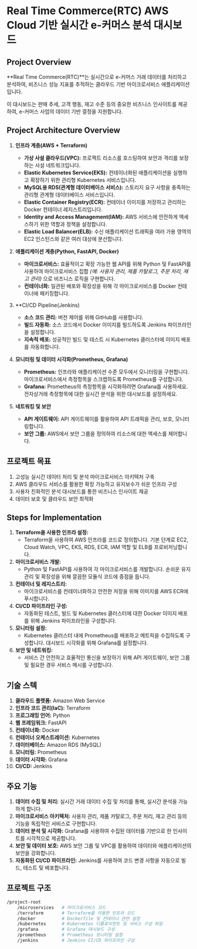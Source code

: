 # Real Time Commerce(RTC) AWS Cloud 기반 실시간 e-커머스 분석 대시보드

## Project Overview
**Real Time Commerce(RTC)**는 실시간으로 e-커머스 거래 데이터를 처리하고 분석하여, 비즈니스 성능 지표를 추적하는 클라우드 기반 마이크로서비스 애플리케이션입니다. 

이 대시보드는 판매 추세, 고객 행동, 재고 수준 등의 중요한 비즈니스 인사이트를 제공하여, e-커머스 사업의 데이터 기반 결정을 지원합니다.


## Project Architecture Overview
1. **인프라 계층(AWS + Terraform)**
   - **가상 사설 클라우드(VPC):** 프로젝트 리소스를 호스팅하여 보안과 격리를 보장하는 사설 네트워크입니다.
   - **Elastic Kubernetes Service(EKS):** 컨테이너화된 애플리케이션을 실행하고 확장하기 위한 관리형 Kubernetes 서비스입니다.
   - **MySQL용 RDS(관계형 데이터베이스 서비스):** 스토리지 요구 사항을 충족하는 관리형 관계형 데이터베이스 서비스입니다.
   - **Elastic Container Registry(ECR):** 컨테이너 이미지를 저장하고 관리하는 Docker 컨테이너 레지스트리입니다.
   - **Identity and Access Management(IAM):** AWS 서비스에 안전하게 액세스하기 위한 역할과 정책을 설정합니다.
   - **Elastic Load Balancer(ELB):** 수신 애플리케이션 트래픽을 여러 가용 영역의 EC2 인스턴스와 같은 여러 대상에 분산합니다.
  
2. **애플리케이션 계층(Python, FastAPI, Docker)**
   - **마이크로서비스:** 효율적이고 확장 가능한 웹 API를 위해 Python 및 FastAPI를 사용하여 마이크로서비스 집합
                       *(예: 사용자 관리, 제품 카탈로그, 주문 처리, 재고 관리)* 으로 비즈니스 로직을 구현합니다.
   - **컨테이너화:** 일관된 배포와 확장성을 위해 각 마이크로서비스를 Docker 컨테이너에 패키징합니다.

3. **CI/CD Pipeline(Jenkins)
   - **소스 코드 관리:** 버전 제어를 위해 GitHub를 사용합니다.
   - **빌드 자동화:** 소스 코드에서 Docker 이미지를 빌드하도록 Jenkins 파이프라인을 설정합니다.
   - **지속적 배포:** 성공적인 빌드 및 테스트 시 Kubernetes 클러스터에 이미지 배포를 자동화합니다.
  
4. **모니터링 및 데이터 시각화(Prometheus, Grafana)**
   - **Prometheus:** 인프라와 애플리케이션 수준 모두에서 모니터링을 구현합니다. 마이크로서비스에서 측정항목을 스크랩하도록 Prometheus를 구성합니다.
   - **Grafana:** Prometheus의 측정항목을 시각화하려면 Grafana를 사용하세요. 전자상거래 측정항목에 대한 실시간 분석을 위한 대시보드를 설정하세요.

5. **네트워킹 및 보안**
   - **API 게이트웨이:** API 게이트웨이를 활용하여 API 트래픽을 관리, 보호, 모니터링합니다.
   - **보안 그룹:** AWS에서 보안 그룹을 정의하여 리소스에 대한 액세스를 제어합니다.

  
## 프로젝트 목표
1. 고성능 실시간 데이터 처리 및 분석 마이크로서비스 아키텍처 구축
2. AWS 클라우드 서비스를 활용한 확장 가능하고 유지보수가 쉬운 인프라 구성
3. 사용자 친화적인 분석 대시보드를 통한 비즈니스 인사이트 제공
4. 데이터 보호 및 클라우드 보안 최적화

## Steps for Implementation
1. **Terraform을 사용한 인프라 설정:**
   - Terraform을 사용하여 AWS 인프라를 코드로 정의합니다. 기본 단계로 EC2, Cloud Watch, VPC, EKS, RDS, ECR, IAM 역할 및 ELB를 프로비저닝합니다.
2. **마이크로서비스 개발:**
   - Python 및 FastAPI를 사용하여 각 마이크로서비스를 개발합니다. 손쉬운 유지 관리 및 확장성을 위해 깔끔한 모듈식 코드에 중점을 둡니다.
3. **컨테이너 및 레지스트리:**
   - 마이크로서비스를 컨테이너화하고 안전한 저장을 위해 이미지를 AWS ECR에 푸시합니다.
4. **CI/CD 파이프라인 구성:**
   - 자동화된 테스트, 빌드 및 Kubernetes 클러스터에 대한 Docker 이미지 배포를 위해 Jenkins 파이프라인을 구성합니다.
5. **모니터링 설정:**
   - Kubernetes 클러스터 내에 Prometheus를 배포하고 메트릭을 수집하도록 구성합니다. 대시보드 시각화를 위해 Grafana를 설정합니다.
6. **보안 및 네트워킹:**
   - 서비스 간 안전하고 효율적인 통신을 보장하기 위해 API 게이트웨이, 보안 그룹 및 필요한 경우 서비스 메시를 구성합니다.
  

## 기술 스텍
1. **클라우드 플랫폼:** Amazon Web Service
2. **인프라 코드 관리(IaC):** Terraform
3. **프로그래밍 언어:** Python
4. **웹 프레임워크:** FastAPI
5. **컨테이너화:** Docker
6. **컨테이너 오케스트레이션:** Kubernetes
7. **데이터베이스:** Amazon RDS (MySQL)
8. **모니터링:** Prometheus
9. **데이터 시각화:** Grafana
10. **CI/CD:** Jenkins

## 주요 기능
1. **데이터 수집 및 처리:** 실시간 거래 데이터 수집 및 처리를 통해, 실시간 분석을 가능하게 합니다.
2. **마이크로서비스 아키텍처:** 사용자 관리, 제품 카탈로그, 주문 처리, 재고 관리 등의 기능을 독립적인 서비스로 구현합니다.
3. **데이터 분석 및 시각화:** Grafana를 사용하여 수집된 데이터를 기반으로 한 인사이트를 시각적으로 제공합니다.
4. **보안 및 데이터 보호:** AWS 보안 그룹 및 VPC를 활용하여 데이터와 애플리케이션의 보안을 강화합니다.
5. **자동화된 CI/CD 파이프라인:** Jenkins를 사용하여 코드 변경 사항을 자동으로 빌드, 테스트 및 배포합니다.

## 프로젝트 구조
```bash
/project-root
    /microservices   # 마이크로서비스 코드
    /terraform       # Terraform을 이용한 인프라 코드
    /docker          # Dockerfile 및 컨테이너 관련 설정
    /kubernetes      # Kubernetes 디플로이먼트 및 서비스 구성 파일
    /grafana         # Grafana 대시보드 구성
    /prometheus      # Prometheus 모니터링 설정
    /jenkins         # Jenkins CI/CD 파이프라인 구성

```
